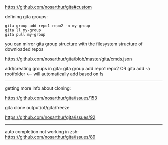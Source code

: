 https://github.com/nosarthur/gita#custom


defining gita groups:
```
gita group add repo1 repo2 -n my-group
gita ll my-group
gita pull my-group
```


you can mirror gita group structure with the filesystem structure of downloaded repos


https://github.com/nosarthur/gita/blob/master/gita/cmds.json

add/creating groups in gita:
gita group add repo1 repo2
OR
gita add -a rootfolder <-- will automatically add based on fs

___
getting more info about cloning:



https://github.com/nosarthur/gita/issues/153


gita clone output/of/gita/freeze


https://github.com/nosarthur/gita/issues/92



___
auto completion not working in zsh:
https://github.com/nosarthur/gita/issues/89